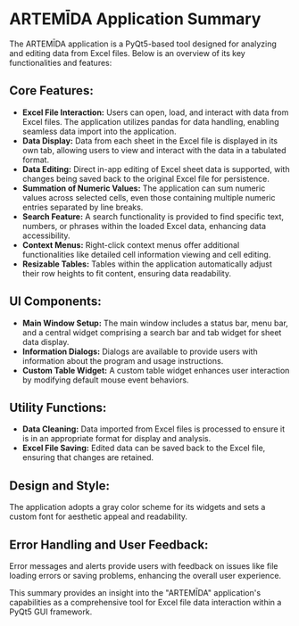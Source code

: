 <!DOCTYPE html>
<html>
<head>
    <title>ARTEMĪDA Application Summary</title>
</head>
<body>

<h1>ARTEMĪDA Application Summary</h1>

<p>The ARTEMĪDA application is a PyQt5-based tool designed for analyzing and editing data from Excel files. Below is an overview of its key functionalities and features:</p>

<h2>Core Features:</h2>
<ul>
    <li><strong>Excel File Interaction:</strong> Users can open, load, and interact with data from Excel files. The application utilizes pandas for data handling, enabling seamless data import into the application.</li>
    <li><strong>Data Display:</strong> Data from each sheet in the Excel file is displayed in its own tab, allowing users to view and interact with the data in a tabulated format.</li>
    <li><strong>Data Editing:</strong> Direct in-app editing of Excel sheet data is supported, with changes being saved back to the original Excel file for persistence.</li>
    <li><strong>Summation of Numeric Values:</strong> The application can sum numeric values across selected cells, even those containing multiple numeric entries separated by line breaks.</li>
    <li><strong>Search Feature:</strong> A search functionality is provided to find specific text, numbers, or phrases within the loaded Excel data, enhancing data accessibility.</li>
    <li><strong>Context Menus:</strong> Right-click context menus offer additional functionalities like detailed cell information viewing and cell editing.</li>
    <li><strong>Resizable Tables:</strong> Tables within the application automatically adjust their row heights to fit content, ensuring data readability.</li>
</ul>

<h2>UI Components:</h2>
<ul>
    <li><strong>Main Window Setup:</strong> The main window includes a status bar, menu bar, and a central widget comprising a search bar and tab widget for sheet data display.</li>
    <li><strong>Information Dialogs:</strong> Dialogs are available to provide users with information about the program and usage instructions.</li>
    <li><strong>Custom Table Widget:</strong> A custom table widget enhances user interaction by modifying default mouse event behaviors.</li>
</ul>

<h2>Utility Functions:</h2>
<ul>
    <li><strong>Data Cleaning:</strong> Data imported from Excel files is processed to ensure it is in an appropriate format for display and analysis.</li>
    <li><strong>Excel File Saving:</strong> Edited data can be saved back to the Excel file, ensuring that changes are retained.</li>
</ul>

<h2>Design and Style:</h2>
<p>The application adopts a gray color scheme for its widgets and sets a custom font for aesthetic appeal and readability.</p>

<h2>Error Handling and User Feedback:</h2>
<p>Error messages and alerts provide users with feedback on issues like file loading errors or saving problems, enhancing the overall user experience.</p>

<p>This summary provides an insight into the "ARTEMĪDA" application's capabilities as a comprehensive tool for Excel file data interaction within a PyQt5 GUI framework.</p>

</body>
</html>
